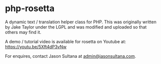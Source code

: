 # php-rosetta
A dynamic text / translation helper class for PHP. This was originally written by Jake Taylor under the LGPL and was modified and uploaded so that others may find it.

A demo / tutorial video is available for rosetta on Youtube at: https://youtu.be/5Xft4dP3vNw

For enquires, contact Jason Sultana at admin@jasonsultana.com.
